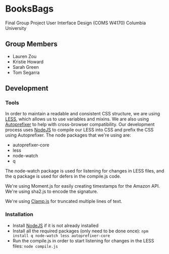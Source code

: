 # BooksBags

Final Group Project
User Interface Design (COMS W4170)
Columbia University

## Group Members

* Lauren Zou 
* Kristie Howard 
* Sarah Green 
* Tom Segarra 

## Development

### Tools

In order to maintain a readable and consistent CSS structure, we are using [LESS](http://lesscss.org/), which allows us to use variables and mixins. We are also using [Autoprefixer](https://github.com/postcss/autoprefixer) to help with cross-browser compatibility. Our development process uses [NodeJS](http://nodejs.org/) to compile our LESS into CSS and prefix the CSS using Autoprefixer. The node packages that we're using are:

* autoprefixer-core
* less
* node-watch
* q

The node-watch package is used for listening for changes in LESS files, and the q package is used for defers in the compile.js code.

We're using Moment.js for easily creating timestamps for the Amazon API. We're using sha2.js to encode the signature.

We're using [Clamp.js](https://github.com/josephschmitt/Clamp.js/) for truncated multiple lines of text.

### Installation

* Install [NodeJS](http://nodejs.org/) if it is not already installed
* Install all the required packages (only need to be done once):
  `npm install q node-watch less autoprefixer-core`
* Run the compile.js in order to start listening for changes in the LESS files:
  `node compile.js`